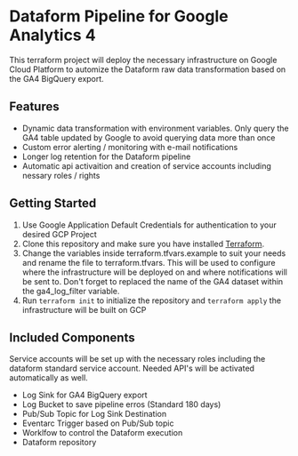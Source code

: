 # Dataform Pipeline for Google Analytics 4

This terraform project will deploy the necessary infrastructure on Google Cloud Platform to automize the
Dataform raw data transformation based on the GA4 BigQuery export.
## Features
- Dynamic data transformation with environment variables. Only query the GA4 table updated by Google to avoid querying data more than once
- Custom error alerting / monitoring with e-mail notifications
- Longer log retention for the Dataform pipeline
- Automatic api activaition and creation of service accounts including nessary roles / rights


## Getting Started
1. Use Google Application Default Credentials for authentication to your desired GCP Project
2. Clone this repository and make sure you have installed [Terraform](https://developer.hashicorp.com/terraform/tutorials/gcp-get-started/install-cli).
3. Change the variables inside terraform.tfvars.example to suit your needs and rename the file to terraform.tfvars.
This will be used to configure where the infrastructure will be deployed on and where notifications will be sent to. Don't forget to
replaced the name of the GA4 dataset within the ga4_log_filter variable.
1. Run `terraform init` to initialize the repository and `terraform apply` the infrastructure will be built on GCP

## Included Components
Service accounts will be set up with the necessary roles including the dataform standard service account.
Needed API's will be activated automatically as well.

- Log Sink for GA4 BigQuery export
- Log Bucket to save pipeline erros (Standard 180 days)
- Pub/Sub Topic for Log Sink Destination
- Eventarc Trigger based on Pub/Sub topic
- Worklfow to control the Dataform execution
- Dataform repository
